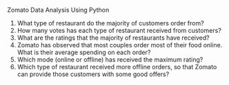 	
Zomato Data Analysis Using Python 
1. What type of restaurant do the majority of customers order from?
2. How many votes has each type of restaurant received from customers?
3. What are the ratings that the majority of restaurants have received?
4. Zomato has observed that most couples order most of their food online. What is their average spending on each order?
5. Which mode (online or offline) has received the maximum rating?
6. Which type of restaurant received more offline orders, so that Zomato can provide those customers with some good offers?

